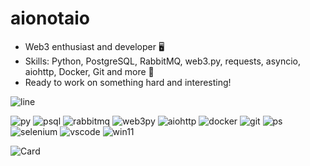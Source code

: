 # aionotaio
* Web3 enthusiast and developer :desktop_computer:
* Skills: Python, PostgreSQL, RabbitMQ, web3.py, requests, asyncio, aiohttp, Docker, Git and more 🤖
* Ready to work on something hard and interesting!

![line](https://capsule-render.vercel.app/api?type=rect&color=gradient&height=1)

![py](https://img.shields.io/badge/Python-FFD43B?style=for-the-badge&logo=python&logoColor=blue)
![psql](https://img.shields.io/badge/PostgreSQL-316192?style=for-the-badge&logo=postgresql&logoColor=white)
![rabbitmq](https://img.shields.io/badge/rabbitmq-%23FF6600.svg?&style=for-the-badge&logo=rabbitmq&logoColor=white)
![web3py](https://img.shields.io/badge/web3.py-3C3C3D?style=for-the-badge&logo=ethereum&logoColor=white)
![aiohttp](https://img.shields.io/badge/aiohttp-2C5BB4?style=for-the-badge&logo=aiohttp&logoColor=white) 
![docker](https://img.shields.io/badge/Docker-2CA5E0?style=for-the-badge&logo=docker&logoColor=white)
![git](https://img.shields.io/badge/Git-F05032?style=for-the-badge&logo=git&logoColor=white)
![ps](https://img.shields.io/badge/Adobe%20Photoshop-31A8FF?style=for-the-badge&logo=Adobe%20Photoshop&logoColor=black)
![selenium](https://img.shields.io/badge/Selenium-43B02A?style=for-the-badge&logo=Selenium&logoColor=white)
![vscode](https://img.shields.io/badge/VSCode-0078D4?style=for-the-badge&logo=visual%20studio%20code&logoColor=white)
![win11](https://img.shields.io/badge/Windows_11-0078d4?style=for-the-badge&logo=windows-11&logoColor=white)


![Card](https://github-readme-stats-git-masterrstaa-rickstaa.vercel.app/api?username=aionotaio&count_private=false&show_icons=true&bg_color=22272E&text_color=9F9F9F)
